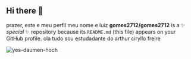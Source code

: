 ## Hi there 👋
prazer, este e meu perfil
meu nome e luiz **gomes2712/gomes2712** is a ✨ _special_ ✨ repository because its `README.md` (this file) appears on your GitHub profile.
ola tudo sou  estudadante do arthur ciryllo freire

![yes-daumen-hoch](https://github.com/user-attachments/assets/902898fc-c8f8-4e12-9fc0-bbdaec5a8592)
